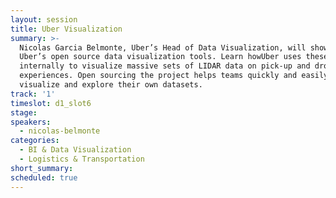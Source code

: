```yaml
---
layout: session
title: Uber Visualization
summary: >-
  Nicolas Garcia Belmonte, Uber’s Head of Data Visualization, will show off
  Uber’s open source data visualization tools. Learn howUber uses these tools
  internally to visualize massive sets of LIDAR data on pick-up and drop-off
  experiences. Open sourcing the project helps teams quickly and easily
  visualize and explore their own datasets.
track: '1'
timeslot: d1_slot6
stage:
speakers:
  - nicolas-belmonte
categories:
  - BI & Data Visualization
  - Logistics & Transportation
short_summary: 
scheduled: true
---
```


